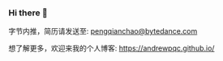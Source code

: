 ### Hi there 👋

字节内推，简历请发送至: pengqianchao@bytedance.com

想了解更多，欢迎来我的个人博客: https://andrewpqc.github.io/
<!--
**Andrewpqc/Andrewpqc** is a ✨ _special_ ✨ repository because its `README.md` (this file) appears on your GitHub profile.

Here are some ideas to get you started:

- 🔭 I’m currently working on ...
- 🌱 I’m currently learning ...
- 👯 I’m looking to collaborate on ...
- 🤔 I’m looking for help with ...
- 💬 Ask me about ...
- 📫 How to reach me: ...
- 😄 Pronouns: ...
- ⚡ Fun fact: ...
-->
